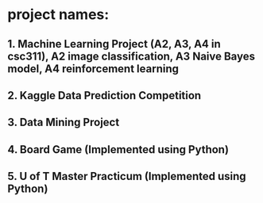 # project names:
## 1. Machine Learning Project (A2, A3, A4 in csc311), A2 image classification, A3 Naive Bayes model, A4 reinforcement learning
## 2. Kaggle Data Prediction Competition
## 3. Data Mining Project
## 4. Board Game (Implemented using Python)
## 5. U of T Master Practicum (Implemented using Python)
